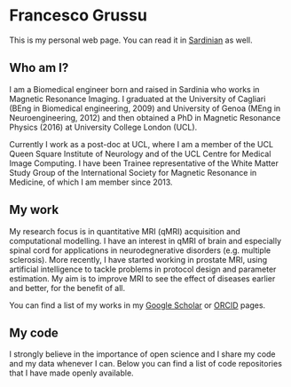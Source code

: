 # Francesco Grussu
This is my personal web page. You can read it in [Sardinian](https://github.com/fragrussu/fragrussu.github.io/blob/master/README.srd.md) as well.

## Who am I?
I am a Biomedical engineer born and raised in Sardinia who works in Magnetic Resonance Imaging. I graduated at the University of Cagliari (BEng in Biomedical engineering, 2009) and University of Genoa (MEng in Neuroengineering, 2012) and then obtained a PhD in Magnetic Resonance Physics (2016) at University College London (UCL). 

Currently I work as a post-doc at UCL, where I am a member of the UCL Queen Square Institute of Neurology and of the UCL Centre for Medical Image Computing. I have been Trainee representative of the White Matter Study Group of the International Society for Magnetic Resonance in Medicine, of which I am member since 2013.

## My work
My research focus is in quantitative MRI (qMRI) acquisition and computational modelling. I have an interest in qMRI of brain and especially spinal cord for applications in neurodegnerative disorders (e.g. multiple sclerosis). More recently, I have started working in prostate MRI, using artificial intelligence to tackle problems in protocol design and parameter estimation. My aim is to improve MRI to see the effect of diseases earlier and better, for the benefit of all. 

You can find a list of my works in my [Google Scholar](https://scholar.google.co.uk/citations?user=Zj5Vt3YAAAAJ&hl=en&oi=sra) or [ORCID](https://orcid.org/0000-0002-0945-3909/print) pages.

## My code
I strongly believe in the importance of open science and I share my code and my data whenever I can. Below you can find a list of code repositories that I have made openly available.


